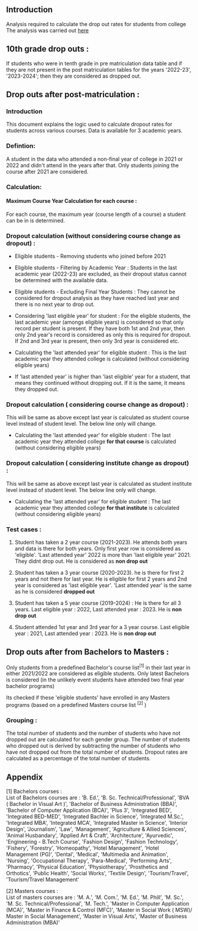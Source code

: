 ## Introduction 
Analysis required to calculate the drop out rates for students from college 
 The analysis was carried out [here](https://colab.research.google.com/drive/13TfDJ94UwWiFQ1zycXdYwR31GrIp5Pja?usp=sharing)

## 10th grade drop outs : 

If students who were in tenth grade in pre matriculation data table and if they are not present in the post matriculation tables for the years '2022-23', '2023-2024'; then they are considered as dropped out.  


## Drop outs after post-matriculation : 

### Introduction
This document explains the logic used to calculate dropout rates for students across various courses. Data is available for 3  academic years. 
### Defintion:  

A student in the data who attended a non-final year of college in 2021 or 2022 and didn't attend in the years after that. Only students joining the course after 2021 are considered.


### Calculation: 
#### Maximum Course Year Calculation for each course : 
For each course, the maximum year (course length of a course) a student can be in is determined. 


### Dropout calculation (without considering course change as dropout) :  


 - Eligible students - Removing students who joined before 2021
  
 - Eligible students - Filtering by Academic Year : Students in the last academic year (2022-23) are excluded, as their dropout status cannot be determined with the available data.

- Eligible students - Excluding Final Year Students : They cannot be considered for dropout analysis as they have reached last year and there is no next year to drop out.

-  Considering 'last eligible year' for student :  For the eligible students, the last academic year (amongs eligible years) is considered so that only record per student is present.  If they have both 1st and 2nd year, then only 2nd year's record is considered as only this is required for dropout. If 2nd and 3rd year is present, then only 3rd year is considered etc.  

- Calculating the 'last attended year' for eligible student :  This is the last academic year they attended college is calculated (without considering eligible years)

- If 'last attended year' is higher than 'last eligible' year for a student, that means they continued without dropping out. If it is the same, it means they dropped out.

### Dropout calculation ( considering course change as dropout) :  

This will be same as above except last year is calculated as student course level instead of student level. The below line only will change. 

- Calculating the 'last attended year' for eligible student :  The last academic year they attended college **for that course** is calculated (without considering eligible years)


### Dropout calculation ( considering institute change as dropout) :  

This will be same as above except last year is calculated as student institute level instead of student level. The below line only will change. 

- Calculating the 'last attended year' for eligible student :  The last academic year they attended college **for that institute** is calculated (without considering eligible years)


### Test cases : 

1. Student has taken a 2 year course (2021-2023). He attends both years and data is there for both years.
Only first year row is considered as 'eligible'. 'Last attended year' 2022 is more than 'last eligible year' 2021. They didnt drop out. He is considered as **non drop out** 

2.  Student has taken a 3 year course (2020-2023). he is there for first 2 years and not there for last year.
He is eligible for first 2 years and 2nd year is considered as 'last eligible year'. 'Last attended year' is the same as he is considered **dropped out**

3. Student has taken a 5 year course (2019-2024) : He is there for all 3 years.  Last eligible year :  2022, Last attended year :  2023. He is **non drop out**

4. Student attended 1st year and 3rd year for a 3 year course. Last eligible year :  2021, Last attended year :  2023. He is **non drop out**




## Drop outs after from Bachelors to Masters : 
 

Only students from a predefined Bachelor's course list<sup>[1]</sup>  in their last year in either 2021/2022 are considered as eligible students. Only latest Bachelors is considered (in the unlikely event students have attended two final year bachelor programs) 

Its checked if these 'eligible students' have enrolled in any Masters programs (based on a predefined Masters course list <sup>[2]</sup>  )



### Grouping :  
The total number of students and the number of students who have not dropped out are calculated for each gender group.
The number of students who dropped out is derived by subtracting the number of students who have not dropped out from the total number of students.
Dropout rates are calculated as a percentage of the total number of students.





## Appendix 


[1] Bachelors courses :  
List of Bachelors courses are : 
'B. Ed.',
'B. Sc. Technical/Professional',
'BVA ( Bachelor in Visual Art )',
'Bachelor of Business Administration (BBA)',
'Bachelor of Computer Application (BCA)',
'Plus 3',
'Integrated BED',
'Integrated BED-MED',
'Integrated Bachler in Science',
'Integrated M.Sc.',
'Integrated MBA',
'Integrated MCA',
'Integrated Master in Science',
'Interior Design',
'Journalism',
'Law',
'Management',
'Agriculture & Allied Sciences',
'Animal Husbandary',
'Applied Art & Craft',
'Architecture',
'Ayurvedic',
'Engineering - B.Tech Course',
'Fashion Design',
'Fashion Technology',
'Fishery',
'Forestry',
'Homeopathy',
'Hotel Management',
'Hotel Management (PG)',
'Dental',
'Medical',
'Multimedia and Animation',
'Nursing',
'Occupational Therapy',
'Para-Medical',
'Performing Arts',
'Pharmacy',
'Physical Education',
'Physiotherapy',
'Prosthetics and Orthotics',
'Public Health',
'Social Works',
'Textile Design',
'Tourism/Travel',
'Tourism/Travel Management'



[2] Masters courses  :  
List of masters courses are : 
'M. A.',
'M. Com.',
'M. Ed.',
'M. Phill',
'M. Sc.',
'M. Sc. Technical/Professional',
'M. Tech.',
'Master in Computer Application (MCA)',
'Master in Finance & Control (MFC)',
'Master in Social Work ( MSW)/ Master in Social Management',
'Master in Visual Arts',
'Master of Business Administration (MBA)'
